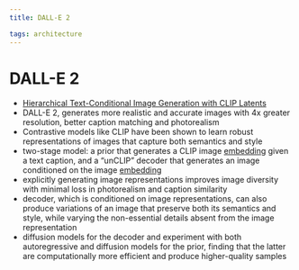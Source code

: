 ```yaml
---
title: DALL-E 2

tags: architecture 
---
```


# DALL-E 2
- [Hierarchical Text-Conditional Image Generation with CLIP Latents](https://cdn.openai.com/papers/dall-e-2.pdf)
- DALL-E 2, generates more realistic and accurate images with 4x greater resolution, better caption matching and photorealism
- Contrastive models like CLIP have been shown to learn robust representations of images that capture both semantics and style
- two-stage model: a prior that generates a CLIP image [embedding](Embedding.md) given a text caption, and a “unCLIP” decoder that generates an image conditioned on the image [embedding](Embedding.md)
- explicitly generating image representations improves image diversity with minimal loss in photorealism and caption similarity
- decoder, which is conditioned on image representations, can also produce variations of an image that preserve both its semantics and style, while varying the non-essential details absent from the image representation
- diffusion models for the decoder and experiment with both autoregressive and diffusion models for the prior, finding that the latter are computationally more efficient and produce higher-quality samples








